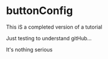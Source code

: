 # buttonConfig

This iS a completed version of a tutorial

Just testing to understand gitHub...

It's nothing serious
